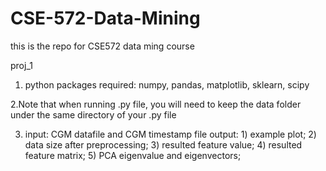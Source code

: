 # CSE-572-Data-Mining
this is the repo for CSE572 data ming course

proj_1

1. python packages required: 
   numpy, pandas, matplotlib, sklearn, scipy

2.Note that when running .py file, you will need to keep the data folder under the same directory of your .py file

3. input: CGM datafile and CGM timestamp file
   output: 1) example plot;
           2) data size after preprocessing;
           3) resulted feature value;
           4) resulted feature matrix;
           5) PCA eigenvalue and eigenvectors;
